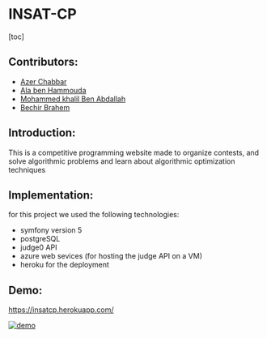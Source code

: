 # INSAT-CP
[toc]

## Contributors:

* [Azer Chabbar](https://github.com/Azer-ch)
* [Ala ben Hammouda](https://github.com/alabenhamouda/)
* [Mohammed khalil Ben Abdallah](https://github.com/med-khalil)
* [Bechir Brahem](https://github.com/Bechir-Brahem)

## Introduction:

This is a competitive programming website made to organize contests, and solve algorithmic problems and learn about algorithmic optimization techniques

## Implementation:

for this project we used the following technologies:
* symfony version 5
* postgreSQL
* judge0 API
* azure web sevices (for hosting the judge API on a VM)
* heroku for the deployment

## Demo:

https://insatcp.herokuapp.com/

[![demo](https://img.youtube.com/vi/GyyuGTspuYE/0.jpg)](https://www.youtube.com/watch?v=GyyuGTspuYE)




